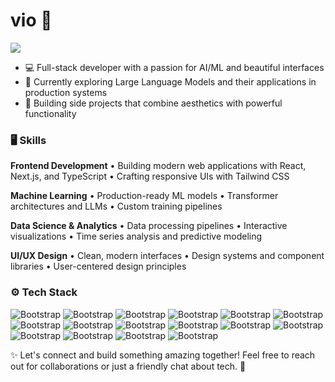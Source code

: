 # vio 🌸

![](https://komarev.com/ghpvc/?username=chillyllama&style=flat-square&color=ff69b4&base=14938)


- 💻 Full-stack developer with a passion for AI/ML and beautiful interfaces
- 🌱 Currently exploring Large Language Models and their applications in production systems
- 🎨 Building side projects that combine aesthetics with powerful functionality

### 🖥 Skills

**Frontend Development** • Building modern web applications with React, Next.js, and TypeScript • Crafting responsive UIs with Tailwind CSS

**Machine Learning** • Production-ready ML models • Transformer architectures and LLMs • Custom training pipelines

**Data Science & Analytics** • Data processing pipelines • Interactive visualizations • Time series analysis and predictive modeling

**UI/UX Design** • Clean, modern interfaces • Design systems and component libraries • User-centered design principles

### ⚙️ Tech Stack
![Bootstrap](https://img.shields.io/badge/-Python-05122A?style=flat-square&logo=Python&color=F0F0F0) 
![Bootstrap](https://img.shields.io/badge/-Jupyter-05122A?style=flat-square&logo=Jupyter&color=F0F0F0)
![Bootstrap](https://img.shields.io/badge/-Next.js-05122A?style=flat-square&logo=Next.js&color=F0F0F0) 
![Bootstrap](https://img.shields.io/badge/-Tailwind-05122A?style=flat-square&logo=Tailwind-CSS&color=F0F0F0) 
![Bootstrap](https://img.shields.io/badge/-Supabase-05122A?style=flat-square&logo=Supabase&color=F0F0F0) 
![Bootstrap](https://img.shields.io/badge/-Vercel-05122A?style=flat-square&logo=Vercel&color=F0F0F0) 
![Bootstrap](https://img.shields.io/badge/-TypeScript-05122A?style=flat-square&logo=TypeScript&color=F0F0F0) 
![Bootstrap](https://img.shields.io/badge/-TensorFlow-05122A?style=flat-square&logo=TensorFlow&color=F0F0F0) 
![Bootstrap](https://img.shields.io/badge/-Pandas-05122A?style=flat-square&logo=Pandas&color=F0F0F0)
![Bootstrap](https://img.shields.io/badge/-PyTorch-05122A?style=flat-square&logo=PyTorch&color=F0F0F0) 
![Bootstrap](https://img.shields.io/badge/-Hugging%20Face-05122A?style=flat-square&logo=Hugging-Face&color=F0F0F0)
![Bootstrap](https://img.shields.io/badge/-scikit--learn-05122A?style=flat-square&logo=scikit-learn&color=F0F0F0)
![Bootstrap](https://img.shields.io/badge/-NumPy-05122A?style=flat-square&logo=NumPy&color=F0F0F0)
![Bootstrap](https://img.shields.io/badge/-React-05122A?style=flat-square&logo=React&color=F0F0F0) 
![Bootstrap](https://img.shields.io/badge/-Node.js-05122A?style=flat-square&logo=Node.js&color=F0F0F0)
![Bootstrap](https://img.shields.io/badge/-Vue.js-05122A?style=flat-square&logo=Vue.js&color=F0F0F0)

✨ Let's connect and build something amazing together! Feel free to reach out for collaborations or just a friendly chat about tech. 🥰
